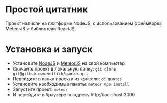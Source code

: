 # Простой цитатник

Проект написан на платформе NodeJS, с использованием фреймворка MeteorJS и библиотеки ReactJS.

# Установка и запуск

- Установите [NodeJS](https://nodejs.org/en/download/) и [MeteorJS](https://www.meteor.com/install) на свой компьютер
- Скачайте проект в локальную папку: ``git clone git@github.com:vettich/quotes.git``
- Перейдите в папку проекта из консоли: ``cd quotes``
- Установите необходимые пакеты: ``meteor npm install``
- Запустите проект: ``meteor``
- И перейдите в браузере по адресу http://localhost:3000
